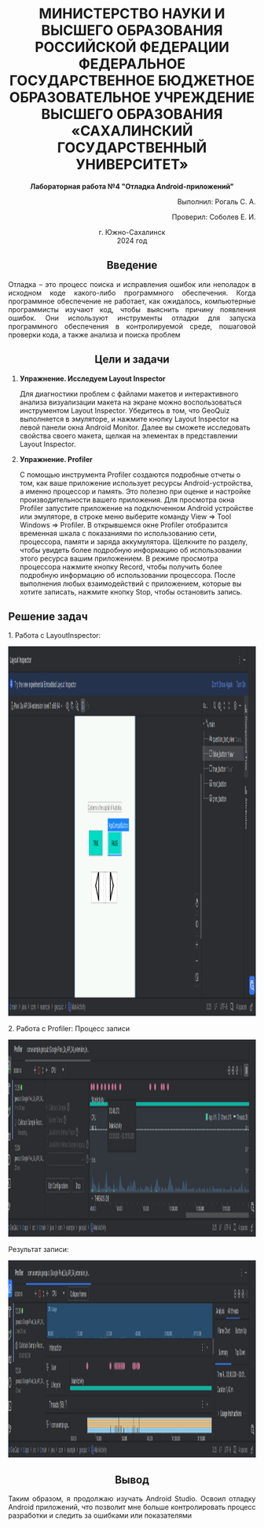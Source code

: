<h1 align="center" paddin> МИНИСТЕРСТВО НАУКИ И ВЫСШЕГО ОБРАЗОВАНИЯ РОССИЙСКОЙ ФЕДЕРАЦИИ ФЕДЕРАЛЬНОЕ ГОСУДАРСТВЕННОЕ БЮДЖЕТНОЕ ОБРАЗОВАТЕЛЬНОЕ УЧРЕЖДЕНИЕ ВЫСШЕГО ОБРАЗОВАНИЯ «САХАЛИНСКИЙ ГОСУДАРСТВЕННЫЙ УНИВЕРСИТЕТ»</h1>

<p align="center"><strong>Лабораторная работа №4 "Отладка Android-приложений" </strong></p>

<p align="right">Выполнил: Рогаль С. А.</p>
<p align="right">Проверил: Соболев Е. И.</p>

<p align="center">г. Южно-Сахалинск <br> 2024 год</p>

<h2 align="center">Введение</h2>
<p align="justify">Отладка – это процесс поиска и исправления ошибок или неполадок в исходном коде какого-либо программного обеспечения.
Когда программное обеспечение не работает, как ожидалось, компьютерные программисты изучают код, чтобы выяснить причину появления ошибок. Они используют инструменты отладки для запуска программного обеспечения в контролируемой среде, пошаговой проверки кода, а также анализа и поиска проблем
<h2 align="center">Цели и задачи</h2>
<ol>
  <li><strong>Упражнение. Исследуем Layout Inspector</strong><br>
<p>Для диагностики проблем с файлами макетов и интерактивного анализа визуализации макета на экране можно воспользоваться инструментом Layout Inspector. Убедитесь в том, что GeoQuiz выполняется в эмуляторе, и нажмите кнопку Layout Inspector на левой панели окна Android Monitor. Далее вы сможете исследовать свойства своего макета, щелкая на элементах в представлении Layout Inspector. </p>
</li>
  <li><strong>Упражнение. Profiler </strong><br>
<p>С помощью инструмента Profiler создаются подробные отчеты о том, как ваше приложение использует ресурсы Android-устройства, а именно процессор и память. Это полезно при оценке и настройке производительности вашего приложения. Для просмотра окна Profiler запустите приложение на подключенном Android устройстве или эмуляторе, в строке меню выберите команду View ⇒ Tool Windows ⇒ Profiler. В открывшемся окне Profiler отобразится временная шкала с показаниями по использованию сети, процессора, памяти и заряда аккумулятора. Щелкните по разделу, чтобы увидеть более подробную информацию об использовании этого ресурса вашим приложением. В режиме просмотра процессора нажмите кнопку Record, чтобы получить более подробную информацию об использовании процессора. После выполнения любых взаимодействий с приложением, которые вы хотите записать, нажмите кнопку Stop, чтобы остановить запись. </p>
</ol>

<h2>Решение задач</h2>
<p>1. Работа с LayoutInspector: </p>
<img src="layout.PNG" width="1700" height="750" title="LayoutInspector">

<p>2. Работа с Profiler: Процесс записи</p>

<img src="recording.PNG" width="1900" height="400" title="Recording">

<p>Результат записи: </p>
<img src="res.PNG" width="1900" height="400" title="Result">

<h2 align="center">Вывод</h2>
<p align="justify">Таким образом, я продолжаю изучать Android Studio. Освоил отладку Android приложений, что позволит мне больше контролировать процесс разработки и следить за ошибками или показателями</p>




